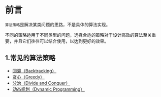 # 前言

`算法策略`是解决某类问题的思路，不是具体的算法实现。

不同的策略适用于不同类型的问题，选择合适的策略对于设计高效的算法至关重要，并且它们往往可以结合使用，以达到更好的效果。


## 1.常见的算法策略

- [回溯（Backtracking）](./backtracking)
- [贪心（Greedy）](./greedy)
- [分治（Divide and Conquer）](./divide-conquer)
- [动态规划（Dynamic Programming）](./dynamic-programming)